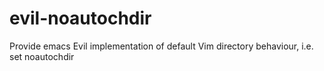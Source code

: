 evil-noautochdir
================

Provide emacs Evil implementation of default Vim directory behaviour, i.e. set noautochdir
